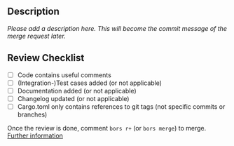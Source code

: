 ## Description

*Please add a description here. This will become the commit message of the merge request later.*

<!-- Commit message above. Everything below is not added to the message. Do not change this line! -->

## Review Checklist
- [ ] Code contains useful comments
- [ ] (Integration-)Test cases added (or not applicable)
- [ ] Documentation added (or not applicable)
- [ ] Changelog updated (or not applicable)
- [ ] Cargo.toml only contains references to git tags (not specific commits or branches)

Once the review is done, comment `bors r+` (or `bors merge`) to merge. [Further information](https://bors.tech/documentation/getting-started/#reviewing-pull-requests)
